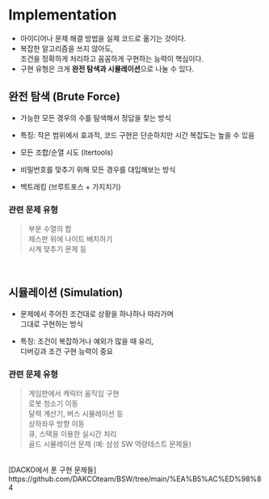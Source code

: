# Implementation
- 아이디어나 문제 해결 방법을 실제 코드로 옮기는 것이다.
- 복잡한 알고리즘을 쓰지 않아도, <br>
조건을 정확하게 처리하고 꼼꼼하게 구현하는 능력이 핵심이다.
- 구현 유형은 크게 **완전 탐색과 시뮬레이션**으로 나눌 수 있다.

## 완전 탐색 (Brute Force)
- 가능한 모든 경우의 수를 탐색해서 정답을 찾는 방식

- 특징: 작은 범위에서 효과적, 코드 구현은 단순하지만 시간 복잡도는 높을 수 있음
- 모든 조합/순열 시도 (itertools)
- 비밀번호를 맞추기 위해 모든 경우를 대입해보는 방식
- 백트래킹 (브루트포스 + 가지치기)

### 관련 문제 유형
>부분 수열의 합 <br>
>체스판 위에 나이트 배치하기 <br>
>시계 맞추기 문제 등 <br>

<br>

## 시뮬레이션 (Simulation)
- 문제에서 주어진 조건대로 상황을 하나하나 따라가며 <br>
그대로 구현하는 방식 <br>

- 특징: 조건이 복잡하거나 예외가 많을 때 유리, <br>
디버깅과 조건 구현 능력이 중요<br>

### 관련 문제 유형 <br>
>게임판에서 캐릭터 움직임 구현<br>
>로봇 청소기 이동<br>
>달력 계산기, 버스 시뮬레이션 등<br>
>상하좌우 방향 이동<br>
>큐, 스택을 이용한 실시간 처리<br>
>골드 시뮬레이션 문제 (예: 삼성 SW 역량테스트 문제들)<br>
<br>
[DACKO에서 푼 구현 문제들] <br>
https://github.com/DAKCOteam/BSW/tree/main/%EA%B5%AC%ED%98%84    <br>
